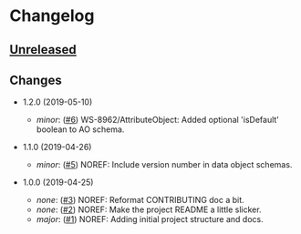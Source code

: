 # Changelog

## [Unreleased]
[Unreleased]: https://github.com/virtru/saas-gateway/compare/master...HEAD

## Changes
* 1.2.0 (2019-05-10)
  * _minor_: ([#6](https://github.com/virtru/tdf3-spec/pull/6))
    WS-8962/AttributeObject: Added optional 'isDefault' boolean to AO schema.

* 1.1.0 (2019-04-26)
  * _minor_: ([#5](https://github.com/virtru/tdf3-spec/pull/5))
    NOREF: Include version number in data object schemas.

* 1.0.0 (2019-04-25)
  * _none_: ([#3](https://github.com/virtru/tdf3-spec/pull/3))
    NOREF: Reformat CONTRIBUTING doc a bit.
  * _none_: ([#2](https://github.com/virtru/tdf3-spec/pull/2))
    NOREF: Make the project README a little slicker.
  * _major_: ([#1](https://github.com/virtru/tdf3-spec/pull/1))
    NOREF: Adding initial project structure and docs.
